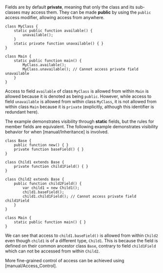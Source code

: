 Fields are by default **private**, meaning that only the class and its sub-classes may access them. They can be made **public** by using the `public` access modifier, allowing access from anywhere.

```
class MyClass {
	static public function available() {
		unavailable();
	}
	static private function unavailable() { }
}

class Main {
	static public function main() {
		MyClass.available();
		MyClass.unavailable(); // Cannot access private field unavailable
	}
}
```

Access to field `available` of class `MyClass` is allowed from within `Main` is allowed because it is denoted as being `public`. However, while access to field `unavailable` is allowed from within class `MyClass`, it is not allowed from within class `Main` because it is `private` (explicitly, although this identifier is redundant here).

The example demonstrates visibility through **static** fields, but the rules for member fields are equivalent. The following example demonstrates visibility behavior for when [manual/Inheritance] is involved.

```
class Base {
	public function new() { }
	private function baseField() { }
}

class Child1 extends Base {
	private function child1Field() { }
}

class Child2 extends Base {
	public function child2Field() {
		var child1 = new Child1();
		child1.baseField();
		child1.child1Field(); // Cannot access private field child1Field
	}
}

class Main {
	static public function main() { }
}
```

We can see that access to `child1.baseField()` is allowed from within `Child2` even though `child1` is of a different type, `Child1`. This is because the field is defined on their common ancestor class `Base`, contrary to field `child1Field` which can not be accessed from within `Child2`.

More fine-grained control of access can be achieved using [manual/Access_Control].